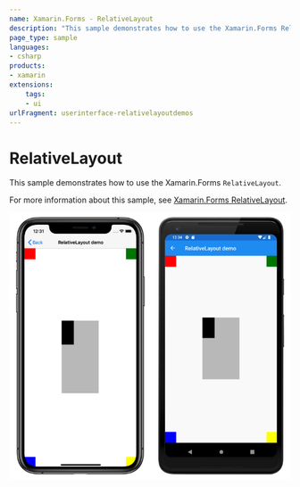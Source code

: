 ```yaml
---
name: Xamarin.Forms - RelativeLayout
description: "This sample demonstrates how to use the Xamarin.Forms RelativeLayout (UI)"
page_type: sample
languages:
- csharp
products:
- xamarin
extensions:
    tags:
    - ui
urlFragment: userinterface-relativelayoutdemos
---
```

# RelativeLayout

This sample demonstrates how to use the Xamarin.Forms `RelativeLayout`.

For more information about this sample, see [Xamarin.Forms RelativeLayout](https://docs.microsoft.com/xamarin/xamarin-forms/user-interface/layouts/relativelayout).

![RelativeLayout application screenshot](Screenshots/01All.png "RelativeLayout application screenshot")
